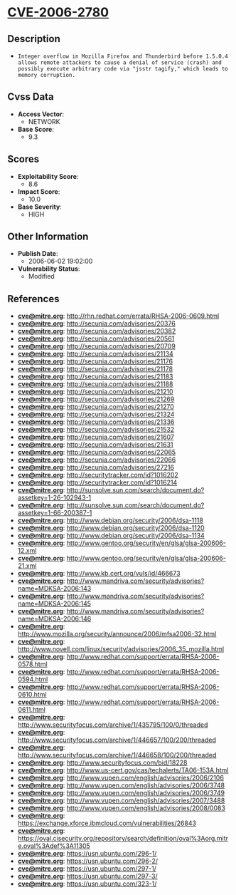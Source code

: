 
# [CVE-2006-2780](http://rhn.redhat.com/errata/RHSA-2006-0609.html)

## Description

- `Integer overflow in Mozilla Firefox and Thunderbird before 1.5.0.4 allows remote attackers to cause a denial of service (crash) and possibly execute arbitrary code via "jsstr tagify," which leads to memory corruption.`

## Cvss Data

- **Access Vector**:
  - NETWORK
- **Base Score**:
  - 9.3

## Scores

- **Exploitability Score**:
  - 8.6
- **Impact Score**:
  - 10.0
- **Base Severity**:
  - HIGH

## Other Information

- **Publish Date**:
  - 2006-06-02 19:02:00
- **Vulnerability Status**:
  - Modified

## References

- **cve@mitre.org**: http://rhn.redhat.com/errata/RHSA-2006-0609.html
- **cve@mitre.org**: http://secunia.com/advisories/20376
- **cve@mitre.org**: http://secunia.com/advisories/20382
- **cve@mitre.org**: http://secunia.com/advisories/20561
- **cve@mitre.org**: http://secunia.com/advisories/20709
- **cve@mitre.org**: http://secunia.com/advisories/21134
- **cve@mitre.org**: http://secunia.com/advisories/21176
- **cve@mitre.org**: http://secunia.com/advisories/21178
- **cve@mitre.org**: http://secunia.com/advisories/21183
- **cve@mitre.org**: http://secunia.com/advisories/21188
- **cve@mitre.org**: http://secunia.com/advisories/21210
- **cve@mitre.org**: http://secunia.com/advisories/21269
- **cve@mitre.org**: http://secunia.com/advisories/21270
- **cve@mitre.org**: http://secunia.com/advisories/21324
- **cve@mitre.org**: http://secunia.com/advisories/21336
- **cve@mitre.org**: http://secunia.com/advisories/21532
- **cve@mitre.org**: http://secunia.com/advisories/21607
- **cve@mitre.org**: http://secunia.com/advisories/21631
- **cve@mitre.org**: http://secunia.com/advisories/22065
- **cve@mitre.org**: http://secunia.com/advisories/22066
- **cve@mitre.org**: http://secunia.com/advisories/27216
- **cve@mitre.org**: http://securitytracker.com/id?1016202
- **cve@mitre.org**: http://securitytracker.com/id?1016214
- **cve@mitre.org**: http://sunsolve.sun.com/search/document.do?assetkey=1-26-102943-1
- **cve@mitre.org**: http://sunsolve.sun.com/search/document.do?assetkey=1-66-200387-1
- **cve@mitre.org**: http://www.debian.org/security/2006/dsa-1118
- **cve@mitre.org**: http://www.debian.org/security/2006/dsa-1120
- **cve@mitre.org**: http://www.debian.org/security/2006/dsa-1134
- **cve@mitre.org**: http://www.gentoo.org/security/en/glsa/glsa-200606-12.xml
- **cve@mitre.org**: http://www.gentoo.org/security/en/glsa/glsa-200606-21.xml
- **cve@mitre.org**: http://www.kb.cert.org/vuls/id/466673
- **cve@mitre.org**: http://www.mandriva.com/security/advisories?name=MDKSA-2006:143
- **cve@mitre.org**: http://www.mandriva.com/security/advisories?name=MDKSA-2006:145
- **cve@mitre.org**: http://www.mandriva.com/security/advisories?name=MDKSA-2006:146
- **cve@mitre.org**: http://www.mozilla.org/security/announce/2006/mfsa2006-32.html
- **cve@mitre.org**: http://www.novell.com/linux/security/advisories/2006_35_mozilla.html
- **cve@mitre.org**: http://www.redhat.com/support/errata/RHSA-2006-0578.html
- **cve@mitre.org**: http://www.redhat.com/support/errata/RHSA-2006-0594.html
- **cve@mitre.org**: http://www.redhat.com/support/errata/RHSA-2006-0610.html
- **cve@mitre.org**: http://www.redhat.com/support/errata/RHSA-2006-0611.html
- **cve@mitre.org**: http://www.securityfocus.com/archive/1/435795/100/0/threaded
- **cve@mitre.org**: http://www.securityfocus.com/archive/1/446657/100/200/threaded
- **cve@mitre.org**: http://www.securityfocus.com/archive/1/446658/100/200/threaded
- **cve@mitre.org**: http://www.securityfocus.com/bid/18228
- **cve@mitre.org**: http://www.us-cert.gov/cas/techalerts/TA06-153A.html
- **cve@mitre.org**: http://www.vupen.com/english/advisories/2006/2106
- **cve@mitre.org**: http://www.vupen.com/english/advisories/2006/3748
- **cve@mitre.org**: http://www.vupen.com/english/advisories/2006/3749
- **cve@mitre.org**: http://www.vupen.com/english/advisories/2007/3488
- **cve@mitre.org**: http://www.vupen.com/english/advisories/2008/0083
- **cve@mitre.org**: https://exchange.xforce.ibmcloud.com/vulnerabilities/26843
- **cve@mitre.org**: https://oval.cisecurity.org/repository/search/definition/oval%3Aorg.mitre.oval%3Adef%3A11305
- **cve@mitre.org**: https://usn.ubuntu.com/296-1/
- **cve@mitre.org**: https://usn.ubuntu.com/296-2/
- **cve@mitre.org**: https://usn.ubuntu.com/297-1/
- **cve@mitre.org**: https://usn.ubuntu.com/297-3/
- **cve@mitre.org**: https://usn.ubuntu.com/323-1/

